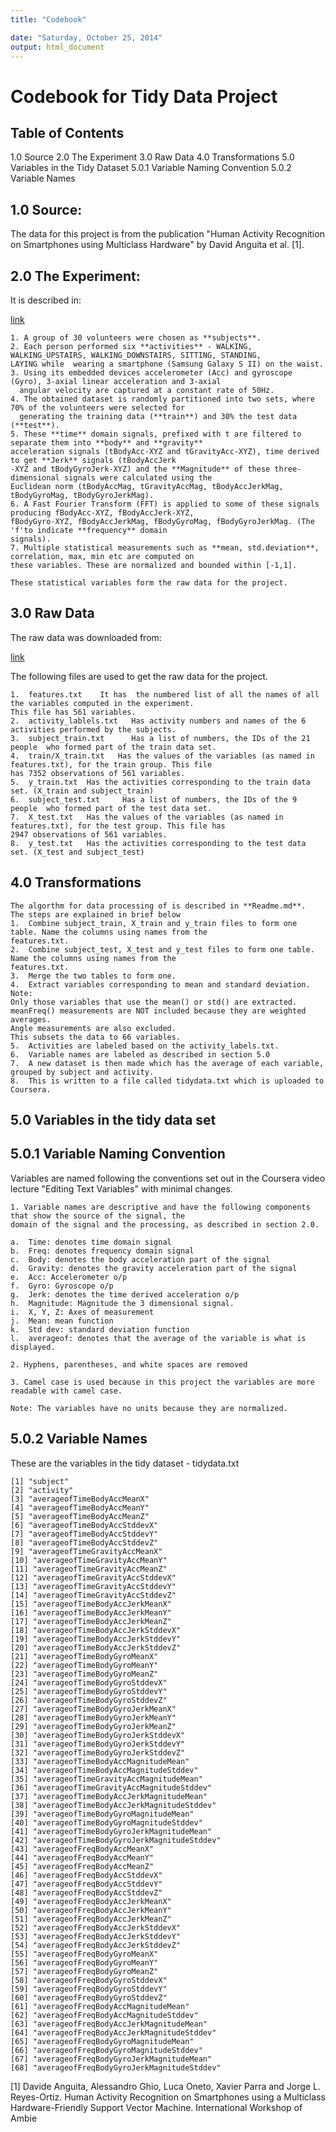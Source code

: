 ```yaml
---
title: "Codebook"

date: "Saturday, October 25, 2014"
output: html_document
---
```


# Codebook for Tidy Data Project

## Table of Contents

  1.0 Source 
  2.0 The Experiment
  3.0  Raw Data
  4.0  Transformations
  5.0	Variables in the Tidy Dataset
      5.0.1	Variable Naming Convention
      5.0.2	Variable Names
      
## 1.0 Source: 

The data for this project is from the publication "Human Activity Recognition on Smartphones using Multiclass Hardware" by David Anguita et al. [1].

## 2.0 The Experiment:

It is described in: 

[link](http://archive.ics.uci.edu/ml/datasets/Human+Activity+Recognition+Using+Smartphones)
 
    1. A group of 30 volunteers were chosen as **subjects**. 
    2. Each person performed six **activities** - WALKING, WALKING_UPSTAIRS, WALKING_DOWNSTAIRS, SITTING, STANDING,     
    LAYING while  wearing a smartphone (Samsung Galaxy S II) on the waist.
    3. Using its embedded devices accelerometer (Acc) and gyroscope (Gyro), 3-axial linear acceleration and 3-axial 
	  angular velocity are captured at a constant rate of 50Hz. 
    4. The obtained dataset is randomly partitioned into two sets, where 70% of the volunteers were selected for 
	  generating the training data (**train**) and 30% the test data (**test**). 
    5. These **time** domain signals, prefixed with t are filtered to separate them into **body** and **gravity** 
    acceleration signals (tBodyAcc-XYZ and tGravityAcc-XYZ), time derived to get **Jerk** signals (tBodyAccJerk  
    -XYZ and tBodyGyroJerk-XYZ) and the **Magnitude** of these three-dimensional signals were calculated using the 
    Euclidean norm (tBodyAccMag, tGravityAccMag, tBodyAccJerkMag, tBodyGyroMag, tBodyGyroJerkMag). 
    6. A Fast Fourier Transform (FFT) is applied to some of these signals producing fBodyAcc-XYZ, fBodyAccJerk-XYZ, 
    fBodyGyro-XYZ, fBodyAccJerkMag, fBodyGyroMag, fBodyGyroJerkMag. (The 'f'to indicate **frequency** domain  
    signals).
    7. Multiple statistical measurements such as **mean, std.deviation**, correlation, max, min etc are computed on  
    these variables. These are normalized and bounded within [-1,1]. 
    
    These statistical variables form the raw data for the project.

## 3.0 Raw Data

The raw data was downloaded from:

[link](https://d396qusza40orc.cloudfront.net/getdata%2Fprojectfiles%2FUCI%20HAR%20Dataset.zip) 

The following files are used to get the raw data for the project.

    1.  features.txt    It has  the numbered list of all the names of all the variables computed in the experiment.       
    This file has 561 variables.
    2.	activity_lablels.txt   Has activity numbers and names of the 6 activities performed by the subjects.
    3.	subject_train.txt      Has a list of numbers, the IDs of the 21 people  who formed part of the train data set.  
    4.	train/X_train.txt   Has the values of the variables (as named in features.txt), for the train group. This file   
    has 7352 observations of 561 variables.
    5.	y_train.txt  Has the activities corresponding to the train data set. (X_train and subject_train)
    6.	subject_test.txt     Has a list of numbers, the IDs of the 9 people  who formed part of the test data set.  
    7.	X_test.txt   Has the values of the variables (as named in features.txt), for the test group. This file has 
    2947 observations of 561 variables. 
    8.	y_test.txt   Has the activities corresponding to the test data set. (X_test and subject_test)

## 4.0   Transformations
    The algorthm for data processing of is described in **Readme.md**.  The steps are explained in brief below 
    1.  Combine subject_train, X_train and y_train files to form one table. Name the columns using names from the 
    features.txt.
    2.	Combine subject_test, X_test and y_test files to form one table. Name the columns using names from the 
    features.txt.
    3.	Merge the two tables to form one.
    4.	Extract variables corresponding to mean and standard deviation. Note:
    Only those variables that use the mean() or std() are extracted. 
    meanFreq() measurements are NOT included because they are weighted averages. 
    Angle measurements are also excluded. 
    This subsets the data to 66 variables.    
    5.	Activities are labeled based on the activity_labels.txt.
    6.	Variable names are labeled as described in section 5.0
    7.	A new dataset is then made which has the average of each variable, grouped by subject and activity. 
    8.  This is written to a file called tidydata.txt which is uploaded to Coursera.


## 5.0   Variables in the tidy data set
  
## 5.0.1 Variable Naming Convention
    
Variables are named following the conventions set out in the Coursera video lecture "Editing Text Variables" 
with minimal changes.
    
    1. Variable names are descriptive and have the following components that show the source of the signal, the 
    domain of the signal and the processing, as described in section 2.0. 
    
    a.	Time: denotes time domain signal
    b.	Freq: denotes frequency domain signal
    c.	Body: denotes the body acceleration part of the signal
    d.	Gravity: denotes the gravity acceleration part of the signal
    e.	Acc: Accelerometer o/p
    f.	Gyro: Gyroscope o/p
    g.	Jerk: denotes the time derived acceleration o/p
    h.	Magnitude: Magnitude the 3 dimensional signal.
    i.	X, Y, Z: Axes of measurement
    j.	Mean: mean function
    k.	Std dev: standard deviation function 
    l.	averageof: denotes that the average of the variable is what is displayed.
    
    2. Hyphens, parentheses, and white spaces are removed
    
    3. Camel case is used because in this project the variables are more readable with camel case.
    
    Note: The variables have no units because they are normalized.
    
## 5.0.2 Variable Names
    
These are the variables in the tidy dataset - tidydata.txt  
    
    [1] "subject"                                 
    [2] "activity"                                
    [3] "averageofTimeBodyAccMeanX"               
    [4] "averageofTimeBodyAccMeanY"               
    [5] "averageofTimeBodyAccMeanZ"               
    [6] "averageofTimeBodyAccStddevX"             
    [7] "averageofTimeBodyAccStddevY"             
    [8] "averageofTimeBodyAccStddevZ"             
    [9] "averageofTimeGravityAccMeanX"            
    [10] "averageofTimeGravityAccMeanY"            
    [11] "averageofTimeGravityAccMeanZ"            
    [12] "averageofTimeGravityAccStddevX"          
    [13] "averageofTimeGravityAccStddevY"          
    [14] "averageofTimeGravityAccStddevZ"          
    [15] "averageofTimeBodyAccJerkMeanX"           
    [16] "averageofTimeBodyAccJerkMeanY"           
    [17] "averageofTimeBodyAccJerkMeanZ"           
    [18] "averageofTimeBodyAccJerkStddevX"         
    [19] "averageofTimeBodyAccJerkStddevY"         
    [20] "averageofTimeBodyAccJerkStddevZ"         
    [21] "averageofTimeBodyGyroMeanX"              
    [22] "averageofTimeBodyGyroMeanY"              
    [23] "averageofTimeBodyGyroMeanZ"              
    [24] "averageofTimeBodyGyroStddevX"            
    [25] "averageofTimeBodyGyroStddevY"            
    [26] "averageofTimeBodyGyroStddevZ"            
    [27] "averageofTimeBodyGyroJerkMeanX"          
    [28] "averageofTimeBodyGyroJerkMeanY"          
    [29] "averageofTimeBodyGyroJerkMeanZ"          
    [30] "averageofTimeBodyGyroJerkStddevX"        
    [31] "averageofTimeBodyGyroJerkStddevY"        
    [32] "averageofTimeBodyGyroJerkStddevZ"        
    [33] "averageofTimeBodyAccMagnitudeMean"       
    [34] "averageofTimeBodyAccMagnitudeStddev"     
    [35] "averageofTimeGravityAccMagnitudeMean"    
    [36] "averageofTimeGravityAccMagnitudeStddev"  
    [37] "averageofTimeBodyAccJerkMagnitudeMean"   
    [38] "averageofTimeBodyAccJerkMagnitudeStddev" 
    [39] "averageofTimeBodyGyroMagnitudeMean"      
    [40] "averageofTimeBodyGyroMagnitudeStddev"    
    [41] "averageofTimeBodyGyroJerkMagnitudeMean"  
    [42] "averageofTimeBodyGyroJerkMagnitudeStddev"
    [43] "averageofFreqBodyAccMeanX"               
    [44] "averageofFreqBodyAccMeanY"               
    [45] "averageofFreqBodyAccMeanZ"               
    [46] "averageofFreqBodyAccStddevX"             
    [47] "averageofFreqBodyAccStddevY"             
    [48] "averageofFreqBodyAccStddevZ"             
    [49] "averageofFreqBodyAccJerkMeanX"           
    [50] "averageofFreqBodyAccJerkMeanY"           
    [51] "averageofFreqBodyAccJerkMeanZ"           
    [52] "averageofFreqBodyAccJerkStddevX"         
    [53] "averageofFreqBodyAccJerkStddevY"         
    [54] "averageofFreqBodyAccJerkStddevZ"         
    [55] "averageofFreqBodyGyroMeanX"              
    [56] "averageofFreqBodyGyroMeanY"              
    [57] "averageofFreqBodyGyroMeanZ"              
    [58] "averageofFreqBodyGyroStddevX"            
    [59] "averageofFreqBodyGyroStddevY"            
    [60] "averageofFreqBodyGyroStddevZ"            
    [61] "averageofFreqBodyAccMagnitudeMean"       
    [62] "averageofFreqBodyAccMagnitudeStddev"     
    [63] "averageofFreqBodyAccJerkMagnitudeMean"   
    [64] "averageofFreqBodyAccJerkMagnitudeStddev" 
    [65] "averageofFreqBodyGyroMagnitudeMean"      
    [66] "averageofFreqBodyGyroMagnitudeStddev"    
    [67] "averageofFreqBodyGyroJerkMagnitudeMean"  
    [68] "averageofFreqBodyGyroJerkMagnitudeStddev"
    
[1] Davide Anguita, Alessandro Ghio, Luca Oneto, Xavier Parra and Jorge L. Reyes-Ortiz. Human Activity Recognition on Smartphones using a Multiclass Hardware-Friendly Support Vector Machine. International Workshop of Ambie

